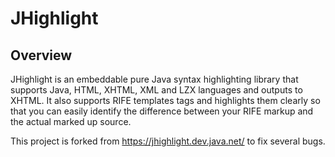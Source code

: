 JHighlight
==================

## Overview

JHighlight is an embeddable pure Java syntax highlighting library that supports Java, HTML, XHTML, XML and LZX languages and outputs to XHTML.
It also supports RIFE templates tags and highlights them clearly so that you can easily identify the difference between your RIFE markup and the actual marked up source.

This project is forked from https://jhighlight.dev.java.net/ to fix several bugs.

